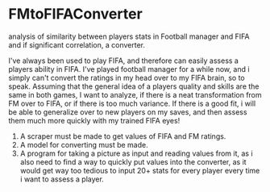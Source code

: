 # FMtoFIFAConverter
analysis of similarity between players stats in Football manager and FIFA and if significant correlation, a converter.

I've always been used to play FIFA, and therefore can easily assess a players ability in FIFA. I've played football manager for a while now, 
and i simply can't convert the ratings in my head over to my FIFA brain, so to speak. Assuming that the general idea of a players quality and
skills are the same in both games, I want to analyze, if there is a neat transformation from FM over to FIFA, or if there is too much variance.
If there is a good fit, i will be able to generalize over to new players on my saves, and then assess them much more quickly with my trained FIFA eyes!

1. A scraper must be made to get values of FIFA and FM ratings. 
2. A model for converting must be made.
3. A program for taking a picture as input and reading values from it, as i also need to find a way to quickly put values into the converter, as it would
   get way too tedious to input 20+ stats for every player every time i want to assess a player. 
